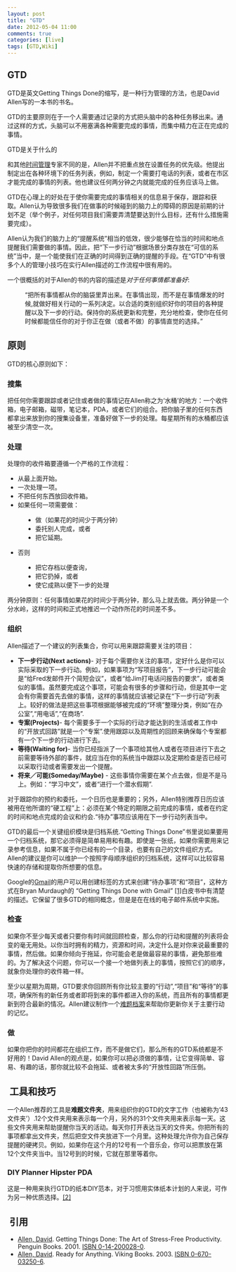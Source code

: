 ```yaml
---
layout: post
title: "GTD"
date: 2012-05-04 11:00
comments: true
categories: [live]
tags: [GTD,Wiki]
---
```

## GTD
GTD是英文Getting Things Done的缩写，是一种行为管理的方法，也是David Allen写的一本书的书名。

GTD的主要原则在于一个人需要通过记录的方式把头脑中的各种任务移出来。通过这样的方式，头脑可以不用塞满各种需要完成的事情，而集中精力在正在完成的事情。

GTD是关于什么的

和其他<a title="时间管理" href="http://zh.wikipedia.org/wiki/%E6%97%B6%E9%97%B4%E7%AE%A1%E7%90%86">时间管理</a>专家不同的是，Allen并不把重点放在设置任务的优先级。他提出制定出在各种环境下的任务列表，例如，制定一个需要打电话的列表，或者在市区才能完成的事情的列表。他也建议任何两分钟之内就能完成的任务应该马上做。

GTD在心理上的好处在于使你需要完成的事情相关的信息易于保存，跟踪和获取。Allen认为导致很多我们在做事的时候碰到的脑力上的障碍的原因是前期的计划不足（举个例子，对任何项目我们需要弄清楚要达到什么目标，还有什么措施需要完成）。

Allen认为我们的脑力上的“提醒系统”相当的低效，很少能够在恰当的时间和地点提醒我们需要做的事情。因此，把“下一步行动”根据场景分类存放在“可信的系统”当中，是一个能使我们在正确的时间得到正确的提醒的手段。在“GTD”中有很多个人的管理小技巧在实行Allen描述的工作流程中很有用的。

一个很概括的对于Allen的书的内容的描述是<em>对于任何事情都准备好</em>:

<dl><dd>“把所有事情都从你的脑袋里弄出来。在事情出现，而不是在事情爆发的时候,就做好相关行动的一系列决定。以合适的类别组织好你的项目的各种提醒以及下一步的行动。保持你的系统更新和完整，充分地检查，使你在任何时候都能信任你的对于你正在做（或者不做）的事情直觉的选择。”</dd></dl>
<h2>原则</h2>
GTD的核心原则如下：
<h3>搜集</h3>
把任何你需要跟踪或者记住或者做的事情记在Allen称之为‘水桶’的地方：一个收件箱，电子邮箱，磁带，笔记本，PDA，或者它们的组合。把你脑子里的任何东西都拿出来放到你的搜集设备里，准备好做下一步的处理。每星期所有的水桶都应该被至少清空一次。
<h3>处理</h3>
处理你的收件箱要遵循一个严格的工作流程：
<ul>
	<li>从最上面开始。</li>
	<li>一次处理一项。</li>
	<li>不把任何东西放回收件箱。</li>
	<li>如果任何一项需要做：</li>
</ul>
<dl><dd>
<ul>
	<li>做（如果花的时间少于两分钟）</li>
	<li>委托别人完成，或者</li>
	<li>把它延期。</li>
</ul>
</dd></dl>
<ul>
	<li>否则</li>
</ul>
<dl><dd>
<ul>
	<li>把它存档以便查询，</li>
	<li>把它扔掉，或者</li>
	<li>使它成熟以便下一步的处理</li>
</ul>
</dd></dl>两分钟原则：任何事情如果花的时间少于两分钟，那么马上就去做。两分钟是一个分水岭，这样的时间和正式地推迟一个动作所花的时间差不多。
<h3>组织</h3>
Allen描述了一个建议的列表集合，你可以用来跟踪需要关注的项目：
<ul>
	<li><strong>下一步行动(Next actions)</strong>- 对于每个需要你关注的事项，定好什么是你可以实际采取的下一步行动。例如，如果事项为“写项目报告”，下一步行动可能会是“给Fred发邮件开个简短会议”，或者“给Jim打电话问报告的要求”，或者类似的事情。虽然要完成这个事项，可能会有很多的步骤和行动，但是其中一定会有你需要首先去做的事情，这样的事情就应该被记录在“下一步行动”列表上。较好的做法是把这些事项根据能够被完成的“环境”整理分类，例如“在办公室”,“用电话”,“在商场”.</li>
	<li><strong>专案(Projects)</strong>- 每个需要多于一个实际的行动才能达到的生活或者工作中的“开放式回路”就是一个“专案”.使用跟踪以及周期性的回顾来确保每个专案都有一个下一步的行动进行下去。</li>
	<li><strong>等待(Waiting for)</strong>- 当你已经指派了一个事项给其他人或者在项目进行下去之前需要等待外部的事件，就应当在你的系统当中跟踪以及定期检查是否已经可以采取行动或者需要发出一个提醒。</li>
	<li><strong>将来／可能(Someday/Maybe)</strong> - 这些事情你需要在某个点去做，但是不是马上。例如：“学习中文”，或者“进行一个潜水假期”.</li>
</ul>
对于跟踪你的预约和委托，一个日历也是重要的；另外，Allen特别推荐日历应该被用在他所谓的“硬工程”上：必须在某个特定的期限之前完成的事情，或者在约定的时间和地点完成的会议和约会.“待办”事项应该用在下一步行动列表当中。

GTD的最后一个关键组织模块是归档系统.“Getting Things Done”书里说如果要用一个归档系统，那它必须得是简单易用和有趣。即使是一张纸，如果你需要用来记录参考信息，如果不属于你已经有的一个目录，也要有自己的文件组织方式。Allen的建议是你可以维护一个按照字母顺序组织的归档系统，这样可以比较容易快速的存储和提取你所想要的信息。

Google的<a title="Gmail" href="http://zh.wikipedia.org/wiki/Gmail">Gmail</a>的用户可以用创建标签的方式来创建“待办事项”和“项目”，这种方式在Bryan Murdaugh的 “Getting Things Done with Gmail” <a href="http://spaceagewasteland.com/gtd%20with%20gmail.pdf" rel="nofollow">[1]</a>白皮书中有清楚的描述。它保留了很多GTD的相同概念，但是是在在线的电子邮件系统中实施。
<h3>检查</h3>
如果你不至少每天或者只要你有时间就回顾检查，那么你的行动和提醒的列表将会变的毫无用处。以你当时拥有的精力，资源和时间，决定什么是对你来说最重要的事情，然后做。如果你倾向于拖延，你可能会老是做最容易的事情，避免那些难的。为了解决这个问题，你可以一个接一个地做列表上的事情，按照它们的顺序，就象你处理你的收件箱一样。

至少以星期为周期，GTD要求你回顾所有你比较主要的“行动”,“项目”和“等待”的事项，确保所有的新任务或者即将到来的事件都进入你的系统，而且所有的事情都更新到符合最新的情况。Allen建议制作一个<a href="http://zh.wikipedia.org/wiki/GTD#.E5.B7.A5.E5.85.B7.E5.92.8C.E6.8A.80.E5.B7.A7">难题档案</a>来帮助你更新你关于主要行动的记忆。
<h3>做</h3>
如果你把你的时间都花在组织工作，而不是做它们，那么所有的GTD系统都是不好用的！David Allen的观点是，如果你可以把必须做的事情，让它变得简单、容易、有趣的话，那你就比较不会拖延、或者被太多的“开放性回路”所压倒。
<h2> 工具和技巧</h2>
<div>
<div>
<div>一个Allen推荐的工具是<strong>难题文件夹</strong>，用来组织你的GTD的文字工作（也被称为‘43文件夹’）.12个文件夹用来表示每一个月，另外的31个文件夹用来表示每一天。这些文件夹用来帮助提醒你当天的活动。每天你打开表达当天的文件夹。你把所有的事项都拿出文件夹，然后把空文件夹放进下一个月里。这种处理允许你为自己保存提醒的硬拷贝。例如，如果你在这个月的12号有一个音乐会，你可以把票放在第12个文件夹当中。当12号到的时候，它就在那里等着你。</div>
</div>
</div>
<h3>DIY Planner Hipster PDA</h3>
这是一种用来执行GTD的纸本DIY范本，对于习惯用实体纸本计划的人来说，可作为另一种优质选择。<a href="http://www.douglasjohnston.net/weblog/archives/2005/06/11/diyp2_hipsterpda/" rel="nofollow">[2]</a>
<h2> 引用</h2>
<ul>
	<li><a title="David Allen (author)" href="http://zh.wikipedia.org/w/index.php?title=David_Allen_(author)&amp;action=edit&amp;redlink=1">Allen, David</a>. Getting Things Done: The Art of Stress-Free Productivity. Penguin Books. 2001. <a href="http://zh.wikipedia.org/wiki/Special:%E7%BD%91%E7%BB%9C%E4%B9%A6%E6%BA%90/0142000280">ISBN 0-14-200028-0</a>. </li>
	<li><a title="David Allen (author)" href="http://zh.wikipedia.org/w/index.php?title=David_Allen_(author)&amp;action=edit&amp;redlink=1">Allen, David</a>. Ready for Anything. Viking Books. 2003. <a href="http://zh.wikipedia.org/wiki/Special:%E7%BD%91%E7%BB%9C%E4%B9%A6%E6%BA%90/0670032506">ISBN 0-670-03250-6</a>. </li>
</ul>
